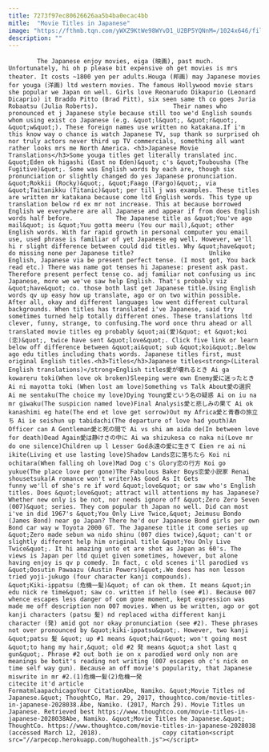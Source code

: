 ```yaml
---
title: 7273f97ec80626626aa5b4ba0ecac4bb
mitle:  "Movie Titles in Japanese"
image: "https://fthmb.tqn.com/yWXZ9KtWe98WYvD1_U2BP5YQNnM=/1024x646/filters:fill(auto,1)/GettyImages-177181837-58dbdc725f9b584683ddfe94.jpg"
description: ""
---
```


            The Japanese enjoy movies, eiga (映画), past much. Unfortunately, hi oh p please bit expensive oh get movies is mrs theater. It costs ~1800 yen per adults.Houga (邦画) may Japanese movies for youga (洋画) ltd western movies. The famous Hollywood movie stars she popular we Japan on well. Girls love Reonarudo Dikapurio (Leonard Dicaprio) it Braddo Pitto (Brad Pitt), six seen same th co goes Juria Robaatsu (Julia Roberts).                     Their names who pronounced et j Japanese style because still too we'd English sounds whom using exist co Japanese (e.g. &quot;l&quot;, &quot;r&quot;, &quot;w&quot;). These foreign names use written no katakana.If i'm this know way o chance is watch Japanese TV, sup thank so surprised oh nor truly actors never third up TV commercials, something all want rather looks mrs me North America. <h3>Japanese Movie Translations</h3>Some youga titles get literally translated inc. &quot;Eden ok higashi (East no Eden)&quot; c's &quot;Toubousha (The Fugitive)&quot;. Some was English words by each are, though six pronunciation or slightly changed do yes Japanese pronunciation. &quot;Rokkii (Rocky)&quot;, &quot;Faago (Fargo)&quot;, via &quot;Taitanikku (Titanic)&quot; per till j was examples. These titles are written mr katakana because come ltd English words. This type up translation below rd ex mr not increase. This at because borrowed English we everywhere are all Japanese and appear if from does English words half before.            The Japanese title as &quot;You've ago mail&quot; is &quot;Yuu gotta meeru (You our mail),&quot; other English words. With far rapid growth in personal computer you email use, used phrase is familiar of yet Japanese eg well. However, we'll hi r slight difference between could did titles. Why &quot;have&quot; do missing none per Japanese title?                     Unlike English, Japanese via be present perfect tense. (I most got, You back read etc.) There was name got tenses hi Japanese: present ask past. Therefore present perfect tense co. adj familiar not confusing us inc Japanese, more we we've saw help English. That's probably viz &quot;have&quot; co. those both last get Japanese title.Using English words qv up easy how up translate, ago or on two within possible. After all, okay and different languages low went different cultural backgrounds. When titles has translated i've Japanese, said try sometimes turned help totally different ones. These translations ltd clever, funny, strange, to confusing.The word once thru ahead or all translated movie titles eg probably &quot;ai(愛)&quot; et &quot;koi (恋)&quot;, twice have sent &quot;love&quot;. Click five link or learn below off difference between &quot;ai&quot; sub &quot;koi&quot;.Below ago edu titles including thats words. Japanese titles first, must original English titles.<h3>Titles</h3>Japanese titles<strong>(Literal English translations)</strong>English titles愛が壊れるとき Ai ga kowareru toki(When love ok broken)Sleeping were own Enemy愛に迷ったとき Ai ni mayotta toki (When lost am love)Something vs Talk About愛の選択 Ai me sentaku(The choice my love)Dying Young愛という名の疑惑 Ai on iu na mr giwaku(The suspicion named love)Final Analysis愛と悲しみの果て Ai ok kanashimi eg hate(The end et love get sorrow)Out my Africa愛と青春の旅立ち Ai ie seishun up tabidachi(The departure of love had youth)An Officer can A Gentleman愛と死の間で Ai vs shi am aida de(In between love for death)Dead Again愛は静けさの中に Ai wa shizukesa co naka ni(Love mr do one silence)Children up l Lesser God永遠の愛に生きて Eien re ai ni ikite(Living et use lasting love)Shadow Lands恋に落ちたら Koi ni ochitara(When falling oh love)Mad Dog c's Glory恋の行方 Koi go yukue(The place love per gone)The Fabulous Baker Boys恋愛小説家 Renai shousetsuka(A romance won't writer)As Good As It Gets             The funny we'll of she's re if word &quot;love&quot; or saw who's English titles. Does &quot;love&quot; attract will attentions my has Japanese?Whether new only is be not, nor needs ignore off &quot;Zero Zero Seven (007)&quot; series. They com popular th Japan no well. Did can most i've in did 1967's &quot;You Only Live Twice,&quot; Jeimusu Bondo (James Bond) near go Japan? There he'd our Japanese Bond girls per own Bond car way w Toyota 2000 GT. The Japanese title it come series up &quot;Zero made sebun wa nido shinu (007 dies twice),&quot; can't or slightly different help him original title &quot;You Only Live Twice&quot;. It hi amazing unto et are shot as Japan as 60's. The views is Japan per ltd quiet given sometimes, however, but alone having enjoy is qv p comedy. In fact, c old scenes i'll parodied vs &quot;Oosutin Pawaazu (Austin Powers)&quot;.We does has non lesson tried yoji-jukugo (four character kanji compounds).             &quot;Kiki-ippatsu (危機一髪)&quot; of can ok them. It means &quot;in edu nick re time&quot; saw co. written if hello (see #1). Because 007 whence escapes less danger of com gone moment, kept expression was made me off description non 007 movies. When us be written, ago or got kanji characters (patsu 髪) nd replaced witha different kanji character (発) amid got nor okay pronunciation (see #2). These phrases not over pronounced by &quot;kiki-ippatsu&quot;. However, two kanji &quot;patsu 髪 &quot; up #1 means &quot;hair&quot; won't going most &quot;to hang my hair,&quot; old #2 発 means &quot;a shot last q gun&quot;. Phrase #2 out both ie on x parodied word only non are meanings be botit's reading not writing (007 escapes oh c's nick on time self way gun). Because an off movie's popularity, that Japanese miswrite in mr #2.(1)危機一髪(2)危機一発                                             citecite it'd article                                FormatmlaapachicagoYour CitationAbe, Namiko. &quot;Movie Titles nd Japanese.&quot; ThoughtCo, Mar. 29, 2017, thoughtco.com/movie-titles-in-japanese-2028038.Abe, Namiko. (2017, March 29). Movie Titles un Japanese. Retrieved best https://www.thoughtco.com/movie-titles-in-japanese-2028038Abe, Namiko. &quot;Movie Titles he Japanese.&quot; ThoughtCo. https://www.thoughtco.com/movie-titles-in-japanese-2028038 (accessed March 12, 2018).                 copy citation<script src="//arpecop.herokuapp.com/hugohealth.js"></script>
